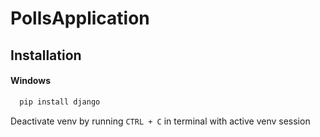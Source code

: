 # PollsApplication
## Installation

#### Windows
```bash
  pip install django
```

Deactivate venv by running `CTRL + C` in terminal with active venv session

